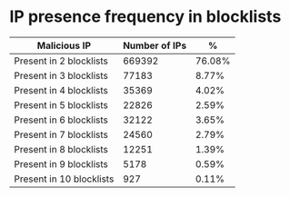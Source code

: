 # IP presence frequency in blocklists
| Malicious IP | Number of IPs | % |
|----|----|----|
| Present in 2 blocklists | 669392 | 76.08% |
| Present in 3 blocklists | 77183 | 8.77% |
| Present in 4 blocklists | 35369 | 4.02% |
| Present in 5 blocklists | 22826 | 2.59% |
| Present in 6 blocklists | 32122 | 3.65% |
| Present in 7 blocklists | 24560 | 2.79% |
| Present in 8 blocklists | 12251 | 1.39% |
| Present in 9 blocklists | 5178 | 0.59% |
| Present in 10 blocklists | 927 | 0.11% |
